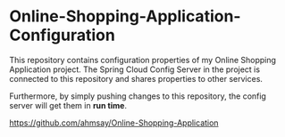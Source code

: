 # Online-Shopping-Application-Configuration
This repository contains configuration properties of my Online Shopping Application project. The Spring Cloud Config Server in the project is connected to this repository and shares properties to other services.

Furthermore, by simply pushing changes to this repository, the config server will get them in <b>run time</b>. 

https://github.com/ahmsay/Online-Shopping-Application
